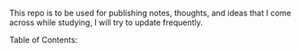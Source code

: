 This repo is to be used for publishing notes, thoughts, and ideas that I come across while studying, I will try to update frequently. 

Table of Contents: 
